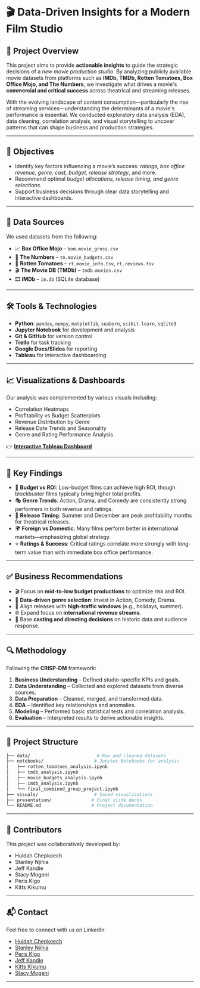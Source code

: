 # 🎬 Data-Driven Insights for a Modern Film Studio

## 📌 Project Overview

This project aims to provide **actionable insights** to guide the strategic decisions of a *new movie production studio*. By analyzing publicly available movie datasets from platforms such as **IMDb, TMDb, Rotten Tomatoes, Box Office Mojo, and The Numbers**, we investigate what drives a movie's **commercial and critical success** across theatrical and streaming releases.

With the evolving landscape of content consumption—particularly the rise of streaming services—understanding the determinants of a movie's performance is essential. We conducted exploratory data analysis (EDA), data cleaning, correlation analysis, and visual storytelling to uncover patterns that can shape business and production strategies.

---

## 🎯 Objectives

- Identify key factors influencing a movie’s success: *ratings, box office revenue, genre, cast, budget, release strategy*, and more.
- Recommend optimal *budget allocations, release timing, and genre selections*.
- Support business decisions through clear data storytelling and interactive dashboards.

---

## 🧩 Data Sources

We used datasets from the following:

- 📈 **Box Office Mojo** – `bom.movie_gross.csv`
- 💸 **The Numbers** – `tn.movie_budgets.csv`
- 🍅 **Rotten Tomatoes** – `rt.movie_info.tsv`, `rt.reviews.tsv`
- 🎬 **The Movie DB (TMDb)** – `tmdb.movies.csv`
- 🎞️ **IMDb** – `im.db` (SQLite database)

---

## 🛠 Tools & Technologies

- **Python**: `pandas`, `numpy`, `matplotlib`, `seaborn`, `scikit-learn`, `sqlite3`
- **Jupyter Notebook** for development and analysis
- **Git & GitHub** for version control
- **Trello** for task tracking
- **Google Docs/Slides** for reporting
- **Tableau** for interactive dashboarding

---

## 📈 Visualizations & Dashboards

Our analysis was complemented by various visuals including:

- Correlation Heatmaps  
- Profitability vs Budget Scatterplots  
- Revenue Distribution by Genre  
- Release Date Trends and Seasonality  
- Genre and Rating Performance Analysis  

👉 **[Interactive Tableau Dashboard](https://public.tableau.com/app/profile/stanley.njihia/viz/Movie_Studio_Project/Dashboard3?publish=yes)**

---

## 🧠 Key Findings

- 🎯 **Budget vs ROI**: Low-budget films can achieve high ROI, though blockbuster films typically bring higher total profits.
- 🎭 **Genre Trends**: Action, Drama, and Comedy are consistently strong performers in both revenue and ratings.
- 📆 **Release Timing**: Summer and December are peak profitability months for theatrical releases.
- 🌍 **Foreign vs Domestic**: Many films perform better in international markets—emphasizing global strategy.
- ⭐ **Ratings & Success**: Critical ratings correlate more strongly with long-term value than with immediate box office performance.

---

## ✅ Business Recommendations

- 🎬 Focus on **mid-to-low budget productions** to optimize risk and ROI.
- 🧠 **Data-driven genre selection**: Invest in Action, Comedy, Drama.
- 📆 Align releases with **high-traffic windows** (e.g., holidays, summer).
- 🌐 Expand focus on **international revenue streams**.
- 🎥 Base **casting and directing decisions** on historic data and audience response.

---

## 🔍 Methodology

Following the **CRISP-DM** framework:

1. **Business Understanding** – Defined studio-specific KPIs and goals.  
2. **Data Understanding** – Collected and explored datasets from diverse sources.  
3. **Data Preparation** – Cleaned, merged, and transformed data.  
4. **EDA** – Identified key relationships and anomalies.  
5. **Modeling** – Performed basic statistical tests and correlation analysis.  
6. **Evaluation** – Interpreted results to derive actionable insights.

---

## 📂 Project Structure

```bash
├── data/                         # Raw and cleaned datasets
├── notebooks/                   # Jupyter Notebooks for analysis
│   ├── rotten_tomatoes_analysis.ipynb
│   ├── tmdb_analysis.ipynb
│   ├── movie_budgets_analysis.ipynb
│   ├── imdb_analysis.ipynb
│   └── final_combined_group_project.ipynb
├── visuals/                     # Saved visualizations
├── presentation/               # Final slide decks
└── README.md                   # Project documentation
```

---

## 👥 Contributors

This project was collaboratively developed by:

- Huldah Chepkoech  
- Stanley Njihia  
- Jeff Kandie  
- Stacy Mogeni  
- Peris Kigo  
- Kitts Kikumu  

---

## 📬 Contact

Feel free to connect with us on LinkedIn:

- [Huldah Chepkoech](http://www.linkedin.com/in/huldah-rotich)  
- [Stanley Njihia](https://www.linkedin.com/in/stanley-njihia-3506a4355)  
- [Peris Kigo](https://www.linkedin.com/in/peris-kigo-098170302)  
- [Jeff Kandie](https://www.linkedin.com/in/jeff-kandie)  
- [Kitts Kikumu](https://www.linkedin.com/in/kitts-kikumu)  
- [Stacy Mogeni](https://www.linkedin.com/in/stacy-mogeni-9876ba274)

---
